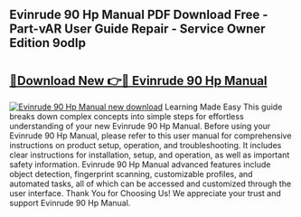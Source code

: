 ## Evinrude 90 Hp Manual PDF Download Free - Part-vAR User Guide Repair - Service Owner Edition 9odIp

# <h2><a href="http://bc76583.oget.top/?id=Evinrude+90+Hp+Manual">🔗Download New 👉🔴 Evinrude 90 Hp Manual</a></h2>

[![Evinrude 90 Hp Manual new download](https://i.imgur.com/5g1atiW.png)](http://bc76583.oget.top/?id=Evinrude+90+Hp+Manual)
Learning Made Easy This guide breaks down complex concepts into simple steps for effortless understanding of your new Evinrude 90 Hp Manual. Before using your Evinrude 90 Hp Manual, please refer to this user manual for comprehensive instructions on product setup, operation, and troubleshooting. It includes clear instructions for installation, setup, and operation, as well as important safety information. Evinrude 90 Hp Manual advanced features include object detection, fingerprint scanning, customizable profiles, and automated tasks, all of which can be accessed and customized through the user interface. Thank You for Choosing Us! We appreciate your trust and support Evinrude 90 Hp Manual.
